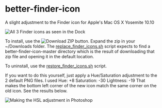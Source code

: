 better-finder-icon
==================

A slight adjustment to the Finder icon for Apple's Mac OS X Yosemite 10.10

![All 3 Finder icons as seen in the Dock](http://i.imgur.com/BCN45ha.png)

To install, use the ![Download ZIP](http://i.imgur.com/rfJY11a.png) button. Expand the zip in your ~/Downloads folder. The [replace_finder_icons.sh](https://github.com/RichardBronosky/better-finder-icon/blob/master/replace_finder_icons.sh) script expects to find a better-finder-icon-master directory which is the result of downloading that zip file and opening it in the default location.

To uninstall, use the [restore_finder_icons.sh](https://github.com/RichardBronosky/better-finder-icon/blob/master/restore_finder_icons.sh) script.

If you want to do this yourself, just apply a Hue/Saturation adjustment to the 2 default PNG files. I used Hue: +8 Saturation: -30 Lightness: -19 That makes the bottom left corner of the new icon match the same corner on the old icon. See the results below.

![Making the HSL adjustment in Photoshop](http://i.imgur.com/D6T4jeh.png)
